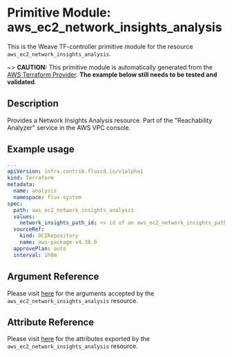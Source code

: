 
# Primitive Module: aws_ec2_network_insights_analysis

This is the Weave TF-controller primitive module for the resource `aws_ec2_network_insights_analysis`.

~> **CAUTION:** This primitive module is automatically generated from the [AWS Terraform Provider](https://registry.terraform.io/providers/hashicorp/aws/latest/docs/resources/ec2_network_insights_analysis). **The example below still needs to be tested and validated**.

## Description

Provides a Network Insights Analysis resource. Part of the "Reachability Analyzer" service in the AWS VPC console.

## Example usage

```yaml
---
apiVersion: infra.contrib.fluxcd.io/v1alpha1
kind: Terraform
metadata:
  name: analysis
  namespace: flux-system
spec:
  path: aws_ec2_network_insights_analysis
  values:
    network_insights_path_id: << id of an aws_ec2_network_insights_path >>
  sourceRef:
    kind: OCIRepository
    name: aws-package-v4.38.0
  approvePlan: auto
  interval: 1h0m
```

## Argument Reference

Please visit [here](https://registry.terraform.io/providers/hashicorp/aws/latest/docs/resources/ec2_network_insights_analysis#argument-reference) for the arguments accepted by the `aws_ec2_network_insights_analysis` resource.

## Attribute Reference

Please visit [here](https://registry.terraform.io/providers/hashicorp/aws/latest/docs/resources/ec2_network_insights_analysis#attributes-reference) for the attributes exported by the `aws_ec2_network_insights_analysis` resource.
